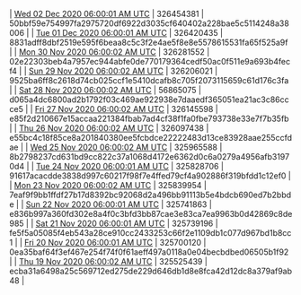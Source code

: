 | [Wed 02 Dec 2020 06:00:01 AM UTC]() | 326454381 | 50bbf59e754997fa2975720df6922d3035cf640402a228bae5c5114248a38006 | 
| [Tue 01 Dec 2020 06:00:01 AM UTC]() | 326420435 | 8831adff8dbf2519e595f6beaa8c5c3f2e4ae5f8e8e5578615531fa65f525a9f | 
| [Mon 30 Nov 2020 06:00:02 AM UTC]() | 326281552 | 02e22303beb4a7957ec944abfe0de770179364cedf50ac0f511e9a693b4fecf4 | 
| [Sun 29 Nov 2020 06:00:02 AM UTC]() | 326206021 | 9525ba6ff8c2618d74cb025ccf1e5410dcafb8c705f2073115659c61d176c3fa | 
| [Sat 28 Nov 2020 06:00:02 AM UTC]() | 56865075 | d065a4dc6800ad2b1792f03c469ae922938e7daaedf365051ea21ac3c86ccce5 | 
| [Fri 27 Nov 2020 06:00:02 AM UTC]() | 326145598 | e85f2d210667e15accaa221384fbab7ad4cf38f1fa0fbe793738e33e7f7b35fb | 
| [Thu 26 Nov 2020 06:00:02 AM UTC]() | 326097438 | e55bc4c18f85ce8a201840380ee5fcbdce22222483d13ce83928aae255ccfdae | 
| [Wed 25 Nov 2020 06:00:02 AM UTC]() | 325965588 | 8b2798237cd631bd9cc822c37a1068d4172e6362d0c6a0279a4956afb31970d4 | 
| [Tue 24 Nov 2020 06:00:01 AM UTC]() | 325828706 | 91617acacdde3838d997c60217f98f7e4ffed79cf4a902886f319bfdd1c12ef0 | 
| [Mon 23 Nov 2020 06:00:02 AM UTC]() | 325839954 | 7eaf9f9bb1ffdf27b17d8392bc92068d2a496bb91113b5e4bdcb690ed7b2bbde | 
| [Sun 22 Nov 2020 06:00:01 AM UTC]() | 325741863 | e836b997a360fd302e8a4f0c3bfd3bb87cae3e83ca7ea9963b0d42869c8de985 | 
| [Sat 21 Nov 2020 06:00:01 AM UTC]() | 325739196 | fe5f5a05085f4eb543a28ce910cc2433253c66f2e1109db1c077d967bd1b8cc1 | 
| [Fri 20 Nov 2020 06:00:01 AM UTC]() | 325700120 | 0ea35baf64f3ef467e254f74f0f61aeff497a0118a0e04becbdbed06505b1f92 | 
| [Thu 19 Nov 2020 06:00:02 AM UTC]() | 325525439 | ecba31a6498a25c569712ed275de229d646db1d8e8fca42d12dc8a379af9ab48 | 
